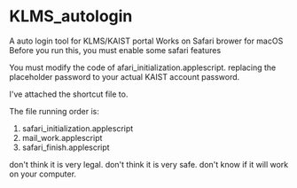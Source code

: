# KLMS_autologin
A auto login tool for KLMS/KAIST portal
Works on Safari brower for macOS
Before you run this, you must enable some safari features


You must modify the code of afari_initialization.applescript.
replacing the placeholder password to your actual KAIST account password.

I've attached the shortcut file to.


The file running order is:

1. safari_initialization.applescript
2. mail_work.applescript
3. safari_finish.applescript


don't think it is very legal.
don't think it is very safe.
don't know if it will work on your computer.
